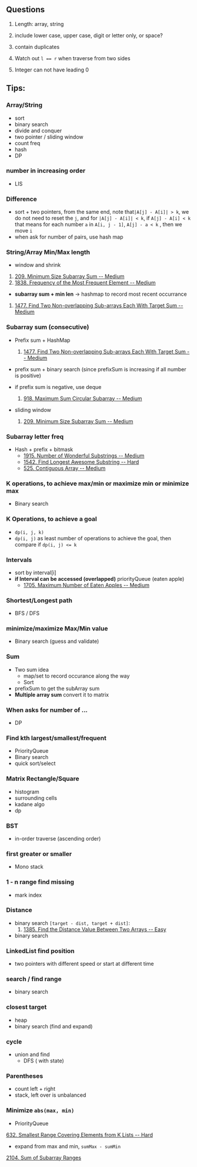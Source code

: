 ## Questions

1. Length: array, string
2. include lower case, upper case, digit or letter only, or space?
3. contain duplicates



1. Watch out `l == r` when traverse from two sides
2. Integer can not have leading 0

## Tips:



### Array/String

+ sort
+ binary search
+ divide and conquer
+ two pointer / sliding window
+ count freq
+ hash
+ DP

### number in increasing order

+ LIS

### Difference

+ sort + two pointers, from the same end, note that`|A[j] - A[i]| > k`, we do not need to reset the `j`, and for `|A[j] - A[i]| < k`, if `A[j] - A[i] < k` that means for each number `a` in `A[i, j - 1]`,  `A[j] - a < k` , then we move `i`
+ when ask for number of pairs, use hash map

### String/Array Min/Max length

+ window and shrink

1. [209. Minimum Size Subarray Sum -- Medium](https://leetcode.com/problems/minimum-size-subarray-sum/)
1. [1838. Frequency of the Most Frequent Element -- Medium](https://leetcode.com/problems/frequency-of-the-most-frequent-element/)

+ **subarray sum + min len** -> hashmap to record most recent occurrance 

1. [1477. Find Two Non-overlapping Sub-arrays Each With Target Sum -- Medium](https://leetcode.com/problems/find-two-non-overlapping-sub-arrays-each-with-target-sum/)

### Subarray sum (consecutive)

+ Prefix sum + HashMap
    1. [1477. Find Two Non-overlapping Sub-arrays Each With Target Sum -- Medium](https://leetcode.com/problems/find-two-non-overlapping-sub-arrays-each-with-target-sum/)
+ prefix sum + binary search (since prefixSum is increasing if all number is positive)
+ if prefix sum is negative, use deque
    1. [918. Maximum Sum Circular Subarray -- Medium](https://leetcode.com/problems/maximum-sum-circular-subarray/)

+ sliding window
    1. [209. Minimum Size Subarray Sum -- Medium](https://leetcode.com/problems/minimum-size-subarray-sum/)

### Subarray letter freq

+ Hash + prefix + bitmask
  + [1915. Number of Wonderful Substrings --  Medium](https://leetcode.com/problems/number-of-wonderful-substrings/)
   + [1542. Find Longest Awesome Substring -- Hard](https://leetcode.com/problems/find-longest-awesome-substring/)
   + [525. Contiguous Array -- Medium](https://leetcode.com/problems/contiguous-array/)

### K operations, to achieve max/min or maximize min or minimize max

+ Binary search

    

### K Operations, to achieve a goal

+ `dp(i, j, k)`
+ `dp(i, j)` as least number of operations to achieve the goal, then compare if `dp(i, j) <= k`

### Intervals

+ sort by interval[i]
+ **if Interval can be accessed (overlapped)** priorityQueue (eaten apple)
    + [1705. Maximum Number of Eaten Apples -- Medium](https://leetcode.com/problems/maximum-number-of-eaten-apples/)


### Shortest/Longest path

+ BFS / DFS



### minimize/maximize Max/Min value

+ Binary search (guess and validate)



### Sum

+ Two sum idea
  + map/set to record occurance along the way
  + Sort
+ prefixSum to get the subArray sum
+ **Multiple array sum** convert it to matrix


### When asks for number of ...

+ DP

### Find kth largest/smallest/frequent

+ PriorityQueue
+ Binary search
+ quick sort/select

### Matrix Rectangle/Square 

+ histogram
+ surrounding cells
+ kadane algo
+ dp

### BST

+ in-order traverse (ascending order)



### first greater or smaller

+ Mono stack

### 1 - n range find missing

+ mark index

### Distance

+ binary search `[target - dist, target + dist]`: 
    1. [1385. Find the Distance Value Between Two Arrays -- Easy](https://leetcode.com/problems/find-the-distance-value-between-two-arrays/)
+ binary search



### LinkedList find position

+ two pointers with different speed or start at different time

### search / find range

+ binary search

### closest target

+ heap
+ binary search (find and expand)

### cycle

+ union and find
  + DFS ( with state)

### Parentheses

+ count left + right
+ stack, left over is unbalanced



### Minimize `abs(max, min)`

+ PriorityQueue 

[632. Smallest Range Covering Elements from K Lists -- Hard](https://leetcode.com/problems/smallest-range-covering-elements-from-k-lists/)

+ expand from max and min, `sumMax - sumMin`

[2104. Sum of Subarray Ranges](https://leetcode.com/problems/sum-of-subarray-ranges/) 
